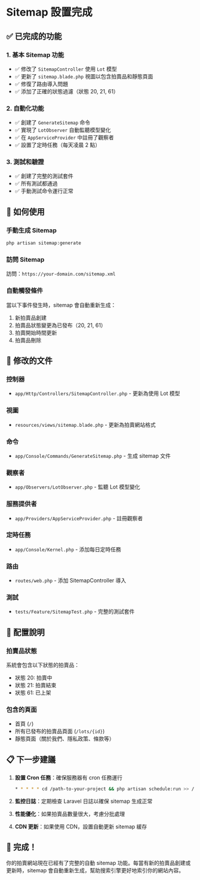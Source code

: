 # Sitemap 設置完成

## ✅ 已完成的功能

### 1. 基本 Sitemap 功能
- ✅ 修改了 `SitemapController` 使用 `Lot` 模型
- ✅ 更新了 `sitemap.blade.php` 視圖以包含拍賣品和靜態頁面
- ✅ 修復了路由導入問題
- ✅ 添加了正確的狀態過濾（狀態 20, 21, 61）

### 2. 自動化功能
- ✅ 創建了 `GenerateSitemap` 命令
- ✅ 實現了 `LotObserver` 自動監聽模型變化
- ✅ 在 `AppServiceProvider` 中註冊了觀察者
- ✅ 設置了定時任務（每天凌晨 2 點）

### 3. 測試和驗證
- ✅ 創建了完整的測試套件
- ✅ 所有測試都通過
- ✅ 手動測試命令運行正常

## 🚀 如何使用

### 手動生成 Sitemap
```bash
php artisan sitemap:generate
```

### 訪問 Sitemap
訪問：`https://your-domain.com/sitemap.xml`

### 自動觸發條件
當以下事件發生時，sitemap 會自動重新生成：
1. 新拍賣品創建
2. 拍賣品狀態變更為已發布（20, 21, 61）
3. 拍賣開始時間更新
4. 拍賣品刪除

## 📁 修改的文件

### 控制器
- `app/Http/Controllers/SitemapController.php` - 更新為使用 Lot 模型

### 視圖
- `resources/views/sitemap.blade.php` - 更新為拍賣網站格式

### 命令
- `app/Console/Commands/GenerateSitemap.php` - 生成 sitemap 文件

### 觀察者
- `app/Observers/LotObserver.php` - 監聽 Lot 模型變化

### 服務提供者
- `app/Providers/AppServiceProvider.php` - 註冊觀察者

### 定時任務
- `app/Console/Kernel.php` - 添加每日定時任務

### 路由
- `routes/web.php` - 添加 SitemapController 導入

### 測試
- `tests/Feature/SitemapTest.php` - 完整的測試套件

## 🔧 配置說明

### 拍賣品狀態
系統會包含以下狀態的拍賣品：
- 狀態 20: 拍賣中
- 狀態 21: 拍賣結束  
- 狀態 61: 已上架

### 包含的頁面
- 首頁 (`/`)
- 所有已發布的拍賣品頁面 (`/lots/{id}`)
- 靜態頁面（關於我們、隱私政策、條款等）

## 📋 下一步建議

1. **設置 Cron 任務**：確保服務器有 cron 任務運行
   ```bash
   * * * * * cd /path-to-your-project && php artisan schedule:run >> /dev/null 2>&1
   ```

2. **監控日誌**：定期檢查 Laravel 日誌以確保 sitemap 生成正常

3. **性能優化**：如果拍賣品數量很大，考慮分批處理

4. **CDN 更新**：如果使用 CDN，設置自動更新 sitemap 緩存

## 🎉 完成！

你的拍賣網站現在已經有了完整的自動 sitemap 功能。每當有新的拍賣品創建或更新時，sitemap 會自動重新生成，幫助搜索引擎更好地索引你的網站內容。
